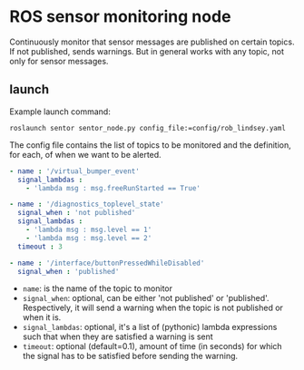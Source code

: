 # ROS sensor monitoring node

Continuously monitor that sensor messages are published on certain topics. If not published, sends warnings. But in general works with any topic, not only for sensor messages.

## launch

Example launch command:

`roslaunch sentor sentor_node.py config_file:=config/rob_lindsey.yaml`


The config file contains the list of topics to be monitored and the definition, for each, of when we want to be alerted.

```yaml
- name : '/virtual_bumper_event'
  signal_lambdas :
    - 'lambda msg : msg.freeRunStarted == True'

- name : '/diagnostics_toplevel_state'
  signal_when : 'not published'
  signal_lambdas :
    - 'lambda msg : msg.level == 1'
    - 'lambda msg : msg.level == 2'
  timeout : 3

- name : '/interface/buttonPressedWhileDisabled'
  signal_when : 'published'
```
- `name`: is the name of the topic to monitor
- `signal_when`: optional, can be either 'not published' or 'published'. Respectively, it will send a warning when the topic is not published or when it is.
- `signal_lambdas`: optional, it's a list of (pythonic) lambda expressions such that when they are satisfied a warning is sent
- `timeout`: optional (default=0.1), amount of time (in seconds) for which the signal has to be satisfied before sending the warning.
